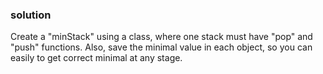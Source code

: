 ### solution

Create a "minStack" using a class, where one stack must have "pop" and "push" functions. Also, save the minimal value in each object, so you can easily to get correct minimal at any stage.
